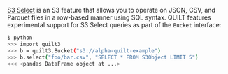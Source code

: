 <!--pytest-codeblocks:skipfile-->

[S3 Select](https://aws.amazon.com/blogs/aws/s3-glacier-select/) is an S3 feature that allows you to operate on JSON, CSV, and Parquet files in a row-based manner using SQL syntax. QUILT features experimental support for S3 Select queries as part of the `Bucket` interface:

```bash
$ python
>>> import quilt3
>>> b = quilt3.Bucket("s3://alpha-quilt-example")
>>> b.select("foo/bar.csv", "SELECT * FROM S3Object LIMIT 5")
<<< <pandas DataFrame object at ...>
```
